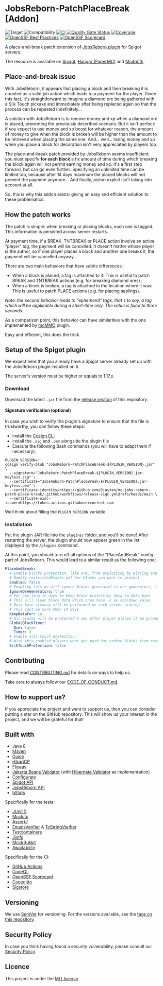 # JobsReborn-PatchPlaceBreak \[Addon]

![Target](https://img.shields.io/badge/plugin-Minecraft-blueviolet)
![Compatibility](https://img.shields.io/badge/compatibility-v1.17.x%20-->%20v1.20.x-blue)
[![CI](https://github.com/Djaytan/mc-jobs-reborn-patch-place-break/actions/workflows/ci.yml/badge.svg?branch=main)](https://github.com/Djaytan/mc-jobs-reborn-patch-place-break/actions/workflows/ci.yml)
[![Quality Gate Status](https://sonarcloud.io/api/project_badges/measure?project=Djaytan_mc-jobs-reborn-patch-place-break&metric=alert_status)](https://sonarcloud.io/summary/new_code?id=Djaytan_mc-jobs-reborn-patch-place-break)
[![Coverage](https://sonarcloud.io/api/project_badges/measure?project=Djaytan_mc-jobs-reborn-patch-place-break&metric=coverage)](https://sonarcloud.io/summary/new_code?id=Djaytan_mc-jobs-reborn-patch-place-break)
[![OpenSSF Best Practices](https://www.bestpractices.dev/projects/8112/badge)](https://www.bestpractices.dev/projects/8112)
[![OpenSSF Scorecard](https://api.securityscorecards.dev/projects/github.com/Djaytan/mc-jobs-reborn-patch-place-break/badge)](https://securityscorecards.dev/viewer/?uri=github.com/Djaytan/mc-jobs-reborn-patch-place-break)

A place-and-break patch extension
of [JobsReborn plugin](https://www.spigotmc.org/resources/jobs-reborn.4216/)
for Spigot servers.

The resource is available
on [Spigot](https://www.spigotmc.org/resources/jobsreborn-patchplacebreak.102779/),
[Hangar (PaperMC)](https://hangar.papermc.io/Djaytan/JobsReborn-PatchPlaceBreak) and
[Modrinth](https://modrinth.com/plugin/jobsreborn-patchplacebreak).

## Place-and-break issue

With JobsReborn, it appears that placing a block and then breaking it is counted as a valid job
action which leads to a payment for the player.
Given this fact, it's straightforward to imagine a diamond ore being gathered with a Silk Touch
pickaxe and immediately after being replaced again so that the process can be repeated
indefinitely...

A solution with JobsReborn is to remove money and xp when a diamond ore is placed, preventing
the previously described scenario. But it isn't perfect: if you expect to use money and xp boost
for whatever reason, the amount of money to give when the block is broken will be higher than
the amount to be retrieved when placing the same one. And... well... losing money and xp when you
place a block for decoration isn't very appreciated by players too.

The place-and-break patch provided by JobsReborn seems insufficient: you must specify **for
each block** a fix amount of time during which breaking the block again will not permit earning
money and xp. It's a first step forward, but can go even further. Specifying an unlimited time can
be limited too, because after 14 days maximum the placed blocks will not prevent the payment
anymore... And finally, piston exploit isn't taking into account at all.

So, this is why this addon exists: giving an easy and efficient solution to these problematics.

## How the patch works

The patch is simple: when breaking or placing blocks, each one is tagged.
This information is persisted across server restarts.

At payment time, if a BREAK, TNTBREAK or PLACE action involve an active "player" tag, the payment
will be cancelled.
It doesn't matter whose player is the author, so if one player places a block and another one breaks
it, the payment will be cancelled anyway.

There are two main behaviors that have subtle differences:

* When a block is placed, a tag is attached to it: This is useful to patch BREAK and TNTBREAK
  actions (e.g. for breaking diamond ores) ;
* When a block is broken, a tag is attached to the location where it was: This is useful to
  patch PLACE actions (e.g. for placing saplings).

*Note: the second behavior leads to "ephemeral" tags, that's to say, a tag which will be
applicable during a short-time only. The value is fixed to three seconds.*

As a comparison point, this behavior can have similarities with the one implemented by
[mcMMO](https://www.spigotmc.org/resources/official-mcmmo-original-author-returns.64348/) plugin.

Easy and efficient, this does the trick.

## Setup of the Spigot plugin

We expect here that you already have a Spigot server already set up with the JobsReborn plugin
installed on it.

The server's version must be higher or equals to 1.17.x.

### Download

Download the latest `.jar` file from the
[release section](https://github.com/Djaytan/mc-jobs-reborn-patch-place-break/releases/) of this
repository.

#### Signature verification (optional)

In case you wish to verify the plugin's signature to ensure that the file is trustworthy, you can follow these steps:
* Install the [Cosign CLI](https://github.com/sigstore/cosign?tab=readme-ov-file#installation)
* Install the `.sig` and `.pem` alongside the plugin file
* Execute the following Bash commands (you will have to adapt them if necessary):

```shell
PLUGIN_VERSION=''
cosign verify-blob "JobsReborn-PatchPlaceBreak-${PLUGIN_VERSION}.jar" \
  --signature="JobsReborn-PatchPlaceBreak-${PLUGIN_VERSION}.jar-keyless.sig" \
  --certificate="JobsReborn-PatchPlaceBreak-${PLUGIN_VERSION}.jar-keyless.pem" \
  --certificate-identity=https://github.com/Djaytan/mc-jobs-reborn-patch-place-break/.github/workflows/release-sign.yml@refs/heads/main \
  --certificate-oidc-issuer=https://token.actions.githubusercontent.com
```

Well think about filling the `PLUGIN_VERSION` variable.

### Installation

Put the plugin JAR file into the `plugins/` folder, and you'll be done!
After restarting the server, the plugin should now appear green in the list displayed by
the `/plugins` command.

At this point, you should turn off all options of the "PlaceAndBreak" config part of JobsReborn.
This would lead to a similar result as the following one:

```yaml
PlaceAndBreak:
  # Enable blocks protection, like ore, from exploiting by placing and destroying same block again and again.
  # Modify restrictedBlocks.yml for blocks you want to protect
  Enabled: false
  # Enabling this we will ignore blocks generated in ore generators, liko stone, coublestone and obsidian. You can still use timer on player placed obsidian block
  IgnoreOreGenerators: true
  # For how long in days to keep block protection data in data base
  # This will clean block data which ones have -1 as cooldown value
  # Data base cleanup will be performed on each server startup
  # This cant be more then 14 days
  KeepDataFor: 14
  # All blocks will be protected X sec after player places it on ground.
  GlobalBlockTimer:
    Use: false
    Timer: 3
  # Enable silk touch protection.
  # With this enabled players wont get paid for broken blocks from restrictedblocks list with silk touch tool.
  SilkTouchProtection: false
```

## Contributing

Please read [CONTRIBUTING.md](CONTRIBUTING.md) for details on ways to help us.

Take care to always follow our [CODE_OF_CONDUCT.md](CODE_OF_CONDUCT.md).

## How to support us?

If you appreciate the project and want to support us, then you can consider putting a star on the
GitHub repository.
This will show us your interest in the project, and we will be grateful for that!

## Built with

* Java 8
* [Maven](https://maven.apache.org/)
* [Guice](https://github.com/google/guice)
* [HikariCP](https://github.com/brettwooldridge/HikariCP)
* [Flyway](https://github.com/flyway/flyway)
* [Jakarta Beans Validator](https://beanvalidation.org/)
  (with [Hibernate Validator](https://github.com/hibernate/hibernate-validator) as implementation)
* [Configurate](https://github.com/SpongePowered/Configurate)
* [Spigot API](https://hub.spigotmc.org/javadocs/spigot/)
* [JobsReborn API](https://github.com/Zrips/Jobs/wiki/API)
* [bStats](https://bstats.org/)

Specifically for the tests:

* [JUnit 5](https://junit.org/junit5/)
* [Mockito](https://site.mockito.org/)
* [AssertJ](https://github.com/assertj/assertj)
* [EqualsVerifier](https://jqno.nl/equalsverifier/) & [ToStringVerifier](https://github.com/jparams/to-string-verifier)
* [Testcontainers](https://testcontainers.com/)
* [Jimfs](https://github.com/google/jimfs)
* [MockBukkit](https://github.com/MockBukkit/MockBukkit)
* [Awaitability](https://github.com/awaitility/awaitility)

Specifically for the CI:

* [GitHub Actions](https://github.com/features/actions)
* [CodeQL](https://codeql.github.com/)
* [OpenSSF Scorecard](https://github.com/ossf/scorecard)
* [Cocogitto](https://docs.cocogitto.io/)
* [Sigstore](https://www.sigstore.dev/)

## Versioning

We use [SemVer](http://semver.org/) for versioning. For the versions available, see the
[tags on this repository](https://github.com/Djaytan/mc-jobs-reborn-patch-place-break/tags).

## Security Policy

In case you think having found a security vulnerability, please consult
our [Security Policy](SECURITY.md).

## Licence

This project is under the [MIT license](../LICENSE).

